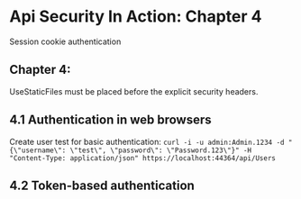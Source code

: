 ﻿# Api Security In Action: Chapter 4

Session cookie authentication

## Chapter 4:

UseStaticFiles must be placed before the explicit security headers.

## 4.1 Authentication in web browsers

Create user test for basic authentication:
`curl -i -u admin:Admin.1234 -d "{\"username\": \"test\", \"password\": \"Password.123\"}" -H  "Content-Type: application/json" https://localhost:44364/api/Users`

## 4.2 Token-based authentication